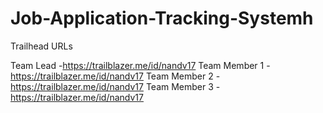 # Job-Application-Tracking-Systemh

Trailhead URLs

Team Lead -https://trailblazer.me/id/nandv17
Team Member 1 -https://trailblazer.me/id/nandv17
Team Member 2 -https://trailblazer.me/id/nandv17
Team Member 3 -https://trailblazer.me/id/nandv17
